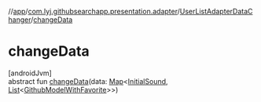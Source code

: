 //[app](../../../index.md)/[com.lyj.githubsearchapp.presentation.adapter](../index.md)/[UserListAdapterDataChanger](index.md)/[changeData](change-data.md)

# changeData

[androidJvm]\
abstract fun [changeData](change-data.md)(data: [Map](https://kotlinlang.org/api/latest/jvm/stdlib/kotlin.collections/-map/index.html)&lt;[InitialSound](../../com.lyj.githubsearchapp.presentation.activity/index.md#-1583565500%2FClasslikes%2F-912451524), [List](https://kotlinlang.org/api/latest/jvm/stdlib/kotlin.collections/-list/index.html)&lt;[GithubModelWithFavorite](../../com.lyj.githubsearchapp.presentation.activity/index.md#948166379%2FClasslikes%2F-912451524)&gt;&gt;)
